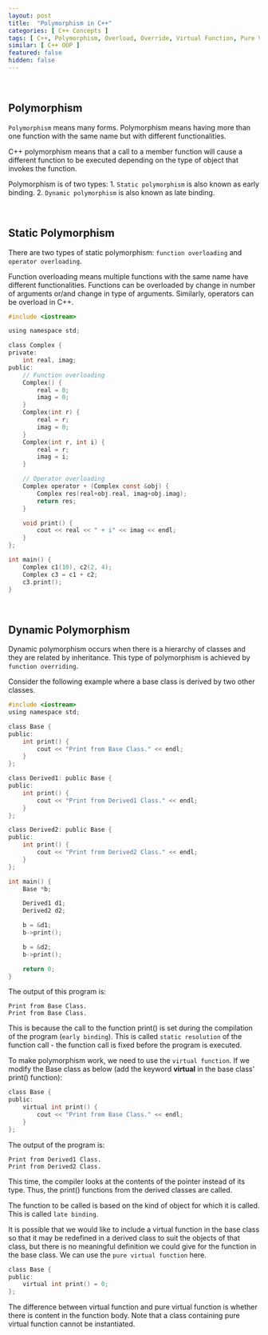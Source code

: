 ```yaml
---
layout: post
title:  "Polymorphism in C++"
categories: [ C++ Concepts ]
tags: [ C++, Polymorphism, Overload, Override, Virtual Function, Pure Virtual Function ]
similar: [ C++ OOP ]
featured: false
hidden: false
---
```


<br />

## Polymorphism

`Polymorphism` means many forms. Polymorphism means having more than one function with the same name but with different functionalities. 

C++ polymorphism means that a call to a member function will cause a different function to be executed depending on the type of object that invokes the function.

Polymorphism is of two types: 1. `Static polymorphism` is also known as early binding. 2. `Dynamic polymorphism` is also known as late binding.

<br />

## Static Polymorphism

There are two types of static polymorphism: `function overloading` and `operator overloading`.

Function overloading means multiple functions with the same name have different functionalities. Functions can be overloaded by change in number of arguments or/and change in type of arguments.
Similarly, operators can be overload in C++.

```c
#include <iostream>

using namespace std;

class Complex {
private:
	int real, imag;
public:
	// Function overloading
	Complex() {
		real = 0;
		imag = 0;
	}
	Complex(int r) {
		real = r;
		imag = 0;
	}
	Complex(int r, int i) {
		real = r;
		imag = i;
	}

	// Operator overloading
	Complex operator + (Complex const &obj) {
		Complex res(real+obj.real, imag+obj.imag);
		return res;
	}

	void print() {
		cout << real << " + i" << imag << endl;
	}
};

int main() {
	Complex c1(10), c2(2, 4);
	Complex c3 = c1 + c2;
	c3.print();
}
```



<br />

## Dynamic Polymorphism

Dynamic polymorphism occurs when there is a hierarchy of classes and they are related by inheritance. This type of polymorphism is achieved by `function overriding`.

Consider the following example where a base class is derived by two other classes.

```c
#include <iostream>
using namespace std;

class Base {
public:
	int print() {
		cout << "Print from Base Class." << endl;
	}
};

class Derived1: public Base {
public:
	int print() {
		cout << "Print from Derived1 Class." << endl;
	}
};

class Derived2: public Base {
public:
	int print() {
		cout << "Print from Derived2 Class." << endl;
	}
};

int main() {
	Base *b;

	Derived1 d1;
	Derived2 d2;

	b = &d1;
	b->print();

	b = &d2;
	b->print();

	return 0;
}
```

The output of this program is:
```
Print from Base Class.         
Print from Base Class.
```

This is because the call to the function print() is set during the compilation of the program (`early binding`). This is called `static resolution` of the function call - the function call is fixed before the program is executed.


To make polymorphism work, we need to use the `virtual function`. If we modify the Base class as below (add the keyword **virtual** in the base class' print() function):
```c
class Base {
public:
	virtual int print() {
		cout << "Print from Base Class." << endl;
	}
};
```

The output of the program is:
```
Print from Derived1 Class.
Print from Derived2 Class.
```

This time, the compiler looks at the contents of the pointer instead of its type. Thus, the print() functions from the derived classes are called. 

The function to be called is based on the kind of object for which it is called. This is called `late binding`.

It is possible that we would like to include a virtual function in the base class so that it may be redefined in a derived class to suit the objects of that class, but there is no meaningful definition we could give for the function in the base class. We can use the `pure virtual function` here.

```c
class Base {
public:
	virtual int print() = 0;
};
```

The difference between virtual function and pure virtual function is whether there is content in the function body. Note that a class containing pure virtual function cannot be instantiated.










